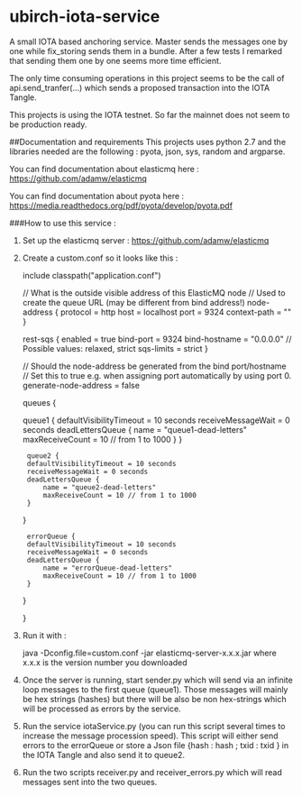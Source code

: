 # ubirch-iota-service
A small IOTA based anchoring service. Master sends the messages one by one while fix_storing sends them in a bundle.
After a few tests I remarked that sending them one by one seems more time efficient.

The only time consuming operations in this project seems to be the call of api.send_tranfer(...)
which sends a proposed transaction into the IOTA Tangle.

This projects is using the IOTA testnet. So far the mainnet does not seem to be production ready.

##Documentation and requirements
This projects uses python 2.7 and the libraries needed are the following :
pyota, json, sys, random and argparse.

You can find documentation about elasticmq here : https://github.com/adamw/elasticmq 

You can find documentation about pyota here : https://media.readthedocs.org/pdf/pyota/develop/pyota.pdf


###How to use this service :

1. Set up the elasticmq server : https://github.com/adamw/elasticmq 

2. Create a custom.conf so it looks like this :


    include classpath("application.conf")

    // What is the outside visible address of this ElasticMQ node
    // Used to create the queue URL (may be different from bind address!)
    node-address {
        protocol = http
        host = localhost
        port = 9324
        context-path = ""
    }
    
    rest-sqs {
        enabled = true
        bind-port = 9324
        bind-hostname = "0.0.0.0"
        // Possible values: relaxed, strict
        sqs-limits = strict
    }
    
    // Should the node-address be generated from the bind port/hostname
    // Set this to true e.g. when assigning port automatically by using port 0.
    generate-node-address = false
    
    
    queues {
    
    
      queue1 {
        defaultVisibilityTimeout = 10 seconds
        receiveMessageWait = 0 seconds
        deadLettersQueue {
            name = "queue1-dead-letters"
            maxReceiveCount = 10 // from 1 to 1000
        }
      }
    
        queue2 {
        defaultVisibilityTimeout = 10 seconds
        receiveMessageWait = 0 seconds
        deadLettersQueue {
            name = "queue2-dead-letters"
            maxReceiveCount = 10 // from 1 to 1000
        }
      }
    
        errorQueue {
        defaultVisibilityTimeout = 10 seconds
        receiveMessageWait = 0 seconds
        deadLettersQueue {
            name = "errorQueue-dead-letters"
            maxReceiveCount = 10 // from 1 to 1000
        }
      }
    
    }

3. Run it with :

    
    java -Dconfig.file=custom.conf -jar elasticmq-server-x.x.x.jar where x.x.x is the version number you downloaded

4. Once the server is running, start sender.py which will send via an infinite loop messages to the first queue (queue1). Those messages will mainly be hex strings (hashes) but there will be also be non hex-strings which will be processed as errors by the service.

5. Run the service iotaService.py (you can run this script several times to increase the message procession speed). This script will either send errors to the errorQueue or store a Json file {hash : hash ; txid : txid } in the IOTA Tangle and also send it to queue2.

6. Run the two scripts receiver.py and receiver_errors.py which will read messages sent into the two queues.